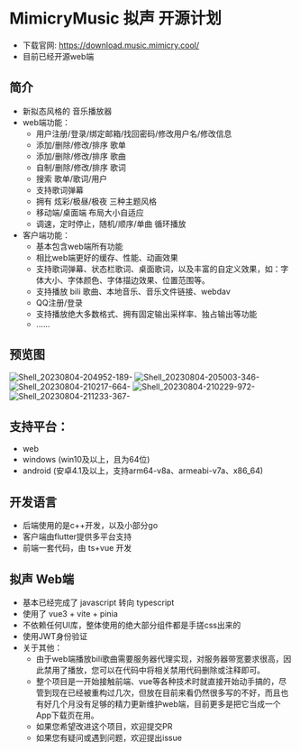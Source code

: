 # MimicryMusic 拟声 开源计划
* 下载官网: https://download.music.mimicry.cool/
* 目前已经开源web端

## 简介
* 新拟态风格的 音乐播放器
* web端功能：
  * 用户注册/登录/绑定邮箱/找回密码/修改用户名/修改信息
  * 添加/删除/修改/排序 歌单
  * 添加/删除/修改/排序 歌曲
  * 自制/删除/修改/排序 歌词
  * 搜索 歌单/歌词/用户
  * 支持歌词弹幕
  * 拥有 炫彩/极昼/极夜 三种主题风格
  * 移动端/桌面端 布局大小自适应
  * 调速，定时停止，随机/顺序/单曲 循环播放
* 客户端功能：
  * 基本包含web端所有功能
  * 相比web端更好的缓存、性能、动画效果
  * 支持歌词弹幕、状态栏歌词、桌面歌词，以及丰富的自定义效果，如：字体大小、字体颜色、字体描边效果、位置范围等。
  * 支持播放 bili 歌曲、本地音乐、音乐文件链接、webdav
  * QQ注册/登录
  * 支持播放绝大多数格式、拥有固定输出采样率、独占输出等功能
  * ......

## 预览图
![Shell_20230804-204952-189-](https://github.com/coolight7/MimicryMusic/assets/91963225/7184ad63-51fd-4cb1-aa8f-0653fe5f149b)
![Shell_20230804-205003-346-](https://github.com/coolight7/MimicryMusic/assets/91963225/e1cccc89-59f6-42c4-836a-ead9a3089ce0)
![Shell_20230804-210217-664-](https://github.com/coolight7/MimicryMusic/assets/91963225/206a7014-3539-43fe-9da4-fcc0730e96cd)
![Shell_20230804-210229-972-](https://github.com/coolight7/MimicryMusic/assets/91963225/e084322f-4f9a-4cf0-9bd5-293c0e47c6aa)
![Shell_20230804-211233-367-](https://github.com/coolight7/MimicryMusic/assets/91963225/6302a253-ee33-410f-b280-8d3852b1c996)

## 支持平台：
  * web
  * windows (win10及以上，且为64位)
  * android (安卓4.1及以上，支持arm64-v8a、armeabi-v7a、x86_64)

## 开发语言
  * 后端使用的是c++开发，以及小部分go
  * 客户端由flutter提供多平台支持
  * 前端一套代码，由 ts+vue 开发

## 拟声 Web端
* 基本已经完成了 javascript 转向 typescript
* 使用了 vue3 + vite + pinia
* 不依赖任何UI库，整体使用的绝大部分组件都是手搓css出来的
* 使用JWT身份验证
* 关于其他：
  * 由于web端播放bili歌曲需要服务器代理实现，对服务器带宽要求很高，因此禁用了播放，您可以在代码中将相关禁用代码删除或注释即可。
  * 整个项目是一开始接触前端、vue等各种技术时就直接开始动手搞的，尽管到现在已经被重构过几次，但放在目前来看仍然很多写的不好，而且也有好几个月没有足够的精力更新维护web端，目前更多是把它当成一个App下载页在用。
  * 如果您希望改进这个项目，欢迎提交PR
  * 如果您有疑问或遇到问题，欢迎提出issue
